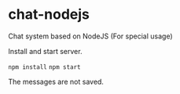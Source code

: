 # chat-nodejs
Chat system based on NodeJS (For special usage)

Install and start server.

`npm install`
`npm start`

The messages are not saved.
